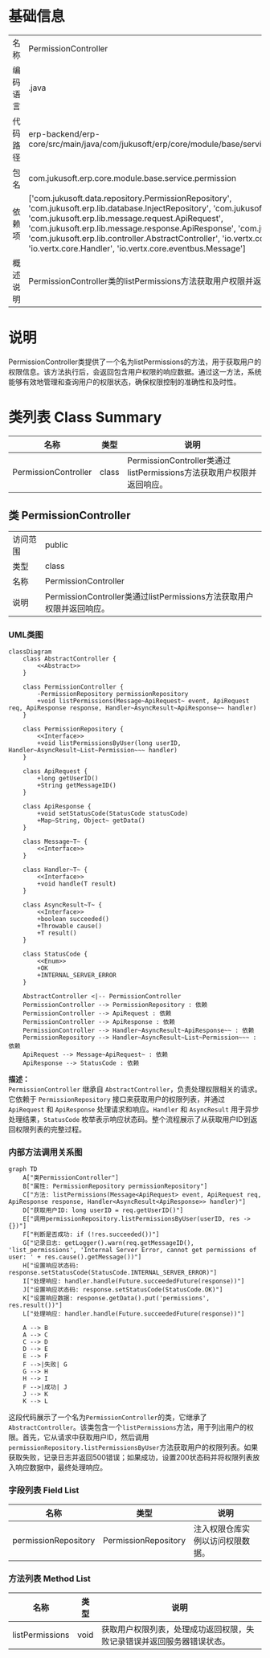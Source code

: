 # 基础信息

|      |      |
|------|------|
| 名称 | PermissionController |
| 编码语言 | .java |
| 代码路径 | erp-backend/erp-core/src/main/java/com/jukusoft/erp/core/module/base/service/permission/PermissionController.java |
| 包名 | com.jukusoft.erp.core.module.base.service.permission |
| 依赖项 | ['com.jukusoft.data.repository.PermissionRepository', 'com.jukusoft.erp.lib.database.InjectRepository', 'com.jukusoft.erp.lib.message.StatusCode', 'com.jukusoft.erp.lib.message.request.ApiRequest', 'com.jukusoft.erp.lib.message.response.ApiResponse', 'com.jukusoft.erp.lib.route.Route', 'com.jukusoft.erp.lib.controller.AbstractController', 'io.vertx.core.AsyncResult', 'io.vertx.core.Future', 'io.vertx.core.Handler', 'io.vertx.core.eventbus.Message'] |
| 概述说明 | PermissionController类的listPermissions方法获取用户权限并返回响应。 |

# 说明

PermissionController类提供了一个名为listPermissions的方法，用于获取用户的权限信息。该方法执行后，会返回包含用户权限的响应数据。通过这一方法，系统能够有效地管理和查询用户的权限状态，确保权限控制的准确性和及时性。

# 类列表 Class Summary

| 名称   | 类型  | 说明 |
|-------|------|-------------|
| PermissionController | class | PermissionController类通过listPermissions方法获取用户权限并返回响应。 |



## 类 PermissionController

|      |      |
|------|------|
| 访问范围 | public |
| 类型 | class |
| 名称 | PermissionController |
| 说明 | PermissionController类通过listPermissions方法获取用户权限并返回响应。 |


### UML类图

```mermaid
classDiagram
    class AbstractController {
        <<Abstract>>
    }

    class PermissionController {
        -PermissionRepository permissionRepository
        +void listPermissions(Message~ApiRequest~ event, ApiRequest req, ApiResponse response, Handler~AsyncResult~ApiResponse~~ handler)
    }

    class PermissionRepository {
        <<Interface>>
        +void listPermissionsByUser(long userID, Handler~AsyncResult~List~Permission~~~ handler)
    }

    class ApiRequest {
        +long getUserID()
        +String getMessageID()
    }

    class ApiResponse {
        +void setStatusCode(StatusCode statusCode)
        +Map~String, Object~ getData()
    }

    class Message~T~ {
        <<Interface>>
    }

    class Handler~T~ {
        <<Interface>>
        +void handle(T result)
    }

    class AsyncResult~T~ {
        <<Interface>>
        +boolean succeeded()
        +Throwable cause()
        +T result()
    }

    class StatusCode {
        <<Enum>>
        +OK
        +INTERNAL_SERVER_ERROR
    }

    AbstractController <|-- PermissionController
    PermissionController --> PermissionRepository : 依赖
    PermissionController --> ApiRequest : 依赖
    PermissionController --> ApiResponse : 依赖
    PermissionController --> Handler~AsyncResult~ApiResponse~~ : 依赖
    PermissionRepository --> Handler~AsyncResult~List~Permission~~~ : 依赖
    ApiRequest --> Message~ApiRequest~ : 依赖
    ApiResponse --> StatusCode : 依赖
```

**描述：**  
`PermissionController` 继承自 `AbstractController`，负责处理权限相关的请求。它依赖于 `PermissionRepository` 接口来获取用户的权限列表，并通过 `ApiRequest` 和 `ApiResponse` 处理请求和响应。`Handler` 和 `AsyncResult` 用于异步处理结果，`StatusCode` 枚举表示响应状态码。整个流程展示了从获取用户ID到返回权限列表的完整过程。


### 内部方法调用关系图

```mermaid
graph TD
    A["类PermissionController"]
    B["属性: PermissionRepository permissionRepository"]
    C["方法: listPermissions(Message<ApiRequest> event, ApiRequest req, ApiResponse response, Handler<AsyncResult<ApiResponse>> handler)"]
    D["获取用户ID: long userID = req.getUserID()"]
    E["调用permissionRepository.listPermissionsByUser(userID, res -> {})"]
    F["判断是否成功: if (!res.succeeded())"]
    G["记录日志: getLogger().warn(req.getMessageID(), 'list_permissions', 'Internal Server Error, cannot get permissions of user: ' + res.cause().getMessage())"]
    H["设置响应状态码: response.setStatusCode(StatusCode.INTERNAL_SERVER_ERROR)"]
    I["处理响应: handler.handle(Future.succeededFuture(response))"]
    J["设置响应状态码: response.setStatusCode(StatusCode.OK)"]
    K["设置响应数据: response.getData().put('permissions', res.result())"]
    L["处理响应: handler.handle(Future.succeededFuture(response))"]

    A --> B
    A --> C
    C --> D
    D --> E
    E --> F
    F -->|失败| G
    G --> H
    H --> I
    F -->|成功| J
    J --> K
    K --> L
```

这段代码展示了一个名为`PermissionController`的类，它继承了`AbstractController`。该类包含一个`listPermissions`方法，用于列出用户的权限。首先，它从请求中获取用户ID，然后调用`permissionRepository.listPermissionsByUser`方法获取用户的权限列表。如果获取失败，记录日志并返回500错误；如果成功，设置200状态码并将权限列表放入响应数据中，最终处理响应。

### 字段列表 Field List

| 名称  | 类型  | 说明 |
|-------|-------|------|
| permissionRepository | PermissionRepository | 注入权限仓库实例以访问权限数据。 |

### 方法列表 Method List

| 名称  | 类型  | 说明 |
|-------|-------|------|
| listPermissions | void | 获取用户权限列表，处理成功返回权限，失败记录错误并返回服务器错误状态。 |





